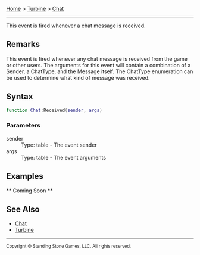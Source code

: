 <a href="index">Home</a> > <a href="turbine">Turbine</a> > <a href="turbine.chat">Chat</a>
<hr/>

This event is fired whenever a chat message is received.

## Remarks
This event is fired whenever any chat message is received from the game or other users. The arguments for this event will contain a combination of a Sender, a ChatType, and the Message itself. The ChatType enumeration can be used to determine what kind of message was received.

## Syntax 
```lua
function Chat:Received(sender, args)
```
### Parameters
<dl>
<dt>sender</dt>
<dd>Type: table - The event sender</dd>
<dt>args</dt>
<dd>Type: table - The event arguments</dd>
</dl>

## Examples
** Coming Soon **

## See Also
* <a href="turbine.chat">Chat</a>
* <a href="turbine">Turbine</a>

<hr/>
<sub>Copyright &copy; Standing Stone Games, LLC.  All rights reserved.</sub>